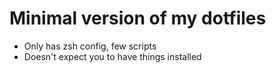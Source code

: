 # Minimal version of my dotfiles

* Only has zsh config, few scripts
* Doesn't expect you to have things installed

